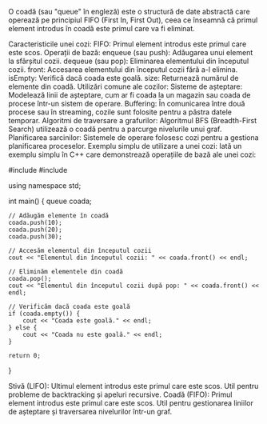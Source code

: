 O coadă (sau "queue" în engleză) este o structură de date abstractă care operează pe principiul FIFO (First In, First Out), ceea ce înseamnă că primul element introdus în coadă este primul care va fi eliminat.

Caracteristicile unei cozi:
FIFO: Primul element introdus este primul care este scos.
Operații de bază:
enqueue (sau push): Adăugarea unui element la sfârșitul cozii.
dequeue (sau pop): Eliminarea elementului din începutul cozii.
front: Accesarea elementului din începutul cozii fără a-l elimina.
isEmpty: Verifică dacă coada este goală.
size: Returnează numărul de elemente din coadă.
Utilizări comune ale cozilor:
Sisteme de așteptare: Modelează linii de așteptare, cum ar fi coada la un magazin sau coada de procese într-un sistem de operare.
Buffering: În comunicarea între două procese sau în streaming, cozile sunt folosite pentru a păstra datele temporar.
Algoritmi de traversare a grafurilor: Algoritmul BFS (Breadth-First Search) utilizează o coadă pentru a parcurge nivelurile unui graf.
Planificarea sarcinilor: Sistemele de operare folosesc cozi pentru a gestiona planificarea proceselor.
Exemplu simplu de utilizare a unei cozi:
Iată un exemplu simplu în C++ care demonstrează operațiile de bază ale unei cozi:

#include <iostream>
#include <queue>

using namespace std;

int main() {
    queue<int> coada;

    // Adăugăm elemente în coadă
    coada.push(10);
    coada.push(20);
    coada.push(30);

    // Accesăm elementul din începutul cozii
    cout << "Elementul din începutul cozii: " << coada.front() << endl;

    // Eliminăm elementele din coadă
    coada.pop();
    cout << "Elementul din începutul cozii după pop: " << coada.front() << endl;

    // Verificăm dacă coada este goală
    if (coada.empty()) {
        cout << "Coada este goală." << endl;
    } else {
        cout << "Coada nu este goală." << endl;
    }

    return 0;
}

Stivă (LIFO): Ultimul element introdus este primul care este scos. Util pentru probleme de backtracking și apeluri recursive.
Coadă (FIFO): Primul element introdus este primul care este scos. Util pentru gestionarea liniilor de așteptare și traversarea nivelurilor într-un graf.